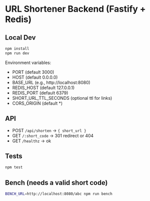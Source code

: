 # URL Shortener Backend (Fastify + Redis)

## Local Dev

```bash
npm install
npm run dev
```

Environment variables:

- PORT (default 3000)
- HOST (default 0.0.0.0)
- BASE_URL (e.g., http://localhost:8080)
- REDIS_HOST (default 127.0.0.1)
- REDIS_PORT (default 6379)
- SHORT_URL_TTL_SECONDS (optional ttl for links)
- CORS_ORIGIN (default \*)

## API

- POST `/api/shorten` → `{ short_url }`
- GET `/:short_code` → 301 redirect or 404
- GET `/healthz` → ok

## Tests

```bash
npm test
```

## Bench (needs a valid short code)

```bash
BENCH_URL=http://localhost:8080/abc npm run bench
```
